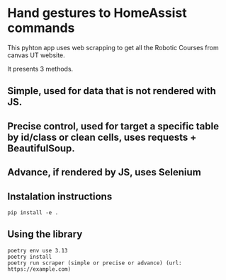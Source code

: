 # Hand gestures to HomeAssist commands

This pyhton app uses web scrapping to get all the Robotic Courses from canvas UT website.

It presents 3 methods. 
## Simple, used for data that is not rendered with JS. 
## Precise control, used for target a specific table by id/class or clean cells, uses requests + BeautifulSoup.
## Advance, if rendered by JS, uses Selenium


## Instalation instructions
```
pip install -e .
```

## Using the library
```
poetry env use 3.13
poetry install
poetry run scraper (simple or precise or advance) (url: https://example.com)
```

